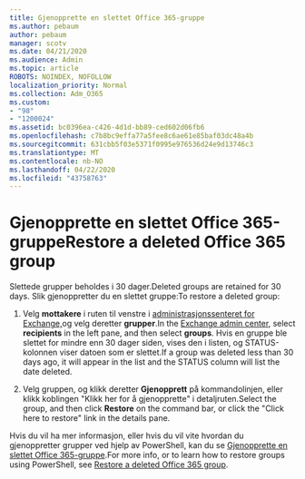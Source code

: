 ```yaml
---
title: Gjenopprette en slettet Office 365-gruppe
ms.author: pebaum
author: pebaum
manager: scotv
ms.date: 04/21/2020
ms.audience: Admin
ms.topic: article
ROBOTS: NOINDEX, NOFOLLOW
localization_priority: Normal
ms.collection: Adm_O365
ms.custom:
- "98"
- "1200024"
ms.assetid: bc0396ea-c426-4d1d-bb89-ced602d06fb6
ms.openlocfilehash: c7b8bc9effa77a5fee8c6ae61e85baf03dc48a4b
ms.sourcegitcommit: 631cbb5f03e5371f0995e976536d24e9d13746c3
ms.translationtype: MT
ms.contentlocale: nb-NO
ms.lasthandoff: 04/22/2020
ms.locfileid: "43758763"
---
```

# <a name="restore-a-deleted-office-365-group"></a><span data-ttu-id="c817e-102">Gjenopprette en slettet Office 365-gruppe</span><span class="sxs-lookup"><span data-stu-id="c817e-102">Restore a deleted Office 365 group</span></span>

<span data-ttu-id="c817e-103">Slettede grupper beholdes i 30 dager.</span><span class="sxs-lookup"><span data-stu-id="c817e-103">Deleted groups are retained for 30 days.</span></span> <span data-ttu-id="c817e-104">Slik gjenoppretter du en slettet gruppe:</span><span class="sxs-lookup"><span data-stu-id="c817e-104">To restore a deleted group:</span></span>
  
1. <span data-ttu-id="c817e-105">Velg **mottakere** i ruten til venstre i [administrasjonssenteret for Exchange,](https://outlook.office365.com/ecp/)og velg deretter **grupper**.</span><span class="sxs-lookup"><span data-stu-id="c817e-105">In the [Exchange admin center](https://outlook.office365.com/ecp/), select **recipients** in the left pane, and then select **groups**.</span></span> <span data-ttu-id="c817e-106">Hvis en gruppe ble slettet for mindre enn 30 dager siden, vises den i listen, og STATUS-kolonnen viser datoen som er slettet.</span><span class="sxs-lookup"><span data-stu-id="c817e-106">If a group was deleted less than 30 days ago, it will appear in the list and the STATUS column will list the date deleted.</span></span>

2. <span data-ttu-id="c817e-107">Velg gruppen, og klikk deretter **Gjenopprett** på kommandolinjen, eller klikk koblingen "Klikk her for å gjenopprette" i detaljruten.</span><span class="sxs-lookup"><span data-stu-id="c817e-107">Select the group, and then click **Restore** on the command bar, or click the "Click here to restore" link in the details pane.</span></span>

<span data-ttu-id="c817e-108">Hvis du vil ha mer informasjon, eller hvis du vil vite hvordan du gjenoppretter grupper ved hjelp av PowerShell, kan du se [Gjenopprette en slettet Office 365-gruppe](https://go.microsoft.com/fwlink/?linkid=867802).</span><span class="sxs-lookup"><span data-stu-id="c817e-108">For more info, or to learn how to restore groups using PowerShell, see [Restore a deleted Office 365 group](https://go.microsoft.com/fwlink/?linkid=867802).</span></span>
  